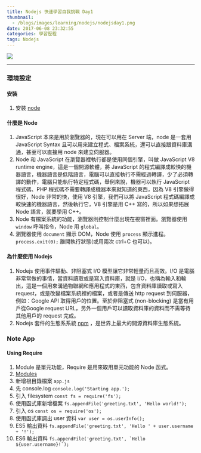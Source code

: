 ```yaml
---
title: Nodejs 快速學習自我挑戰 Day1
thumbnail:
  - /blogs/images/learning/nodejs/nodejsday1.png
date: 2017-06-08 23:32:55
categories: 學習歷程
tags: Nodejs
---
```

<img src="/blogs/images/learning/nodejs/nodejsday1.png">

***
### 環境設定
#### 安裝
1. 安裝 [node](https://nodejs.org/en/)
#### 什麼是 Node
1. JavaScript 本來是用於瀏覽器的，現在可以用在 Server 端，node 是一套用 JavaScript Syntax 且可以用來建立程式、檔案系統，還可以直接跟資料庫溝通，甚至可以直接用 node 來建立伺服器。
2. Node 和 JavaScript 在瀏覽器裡執行都是使用同個引擎，叫做 JavaScript V8 runtime engine，這是一個開源軟體，將 JavaScript 的程式編譯成較快的機器語言，機器語言是低階語言，電腦可以直接執行不需經過轉譯，少了必須轉譯的動作，電腦只能執行特定程式碼，舉例來說，機器可以執行 JavaScript 程式碼、PHP 程式碼不需要轉譯成機器本來就知道的東西，因為 V8 引擎做得很好，Node 非常的快，使用 V8 引擎，我們可以將 JavaScript 程式碼編譯成較快速的機器語言，然後執行它，V8 引擎是用 C++ 寫的，所以如果想拓展 Node 語言，就要學用 C++。
3. Node 有檔案系統的功能，瀏覽器則控制什麼出現在視窗裡面。瀏覽器使用 `window` 呼叫指令，Node 用 `global`。
4. 瀏覽器使用 `document` 顯示 DOM，Node 使用 `process` 顯示進程。`process.exit(0);` 離開執行狀態(或用兩次 ctrl+C 也可以)。
#### 為什麼使用 Nodejs
1. Nodejs 使用事件驅動、非阻塞式 I/O 模型讓它非常輕量而且高效。I/O 是電腦非常常做的事情，當資料讀取或是寫入資料庫，就是 I/O，也稱為輸入和輸出，這是一個用來溝通物聯網和應用程式的東西，包含資料庫讀取或寫入 request，或是改變檔案系統裡的檔案，或者是傳送 http request 到伺服器，例如：Google API 取得用戶的位置。至於非阻塞式 (non-blocking) 是當有用戶從Google request URL，另外一個用戶可以讀取資料庫的資料而不需等待其他用戶的 request 完成。
2. Nodejs 套件的生態系系統 [npm](https://www.npmjs.com/) ，是世界上最大的開源資料庫生態系統。
### Note App
#### Using Require
1. Module 是單元功能，Require 是用來取用單元功能的 Node 函式。
2. [Modules](https://nodejs.org/api/)
3. 新增根目錄檔案 `app.js`
4. 先 console.log `console.log('Starting app.');`
5. 引入 filesystem `const fs = require('fs');`
6. 使用函式庫新增檔案 `fs.appendFile('greeting.txt', 'Hello world!');`
7. 引入 os `const os = require('os');`
8. 使用函式庫調出 user 資料 `var user = os.userInfo();`
9. ES5 輸出資料 `fs.appendFile('greeting.txt', 'Hello ' + user.username + '!');`
10. ES6 輸出資料 ```fs.appendFile('greeting.txt', `Hello ${user.username}!`);```













